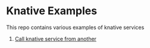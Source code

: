 # Knative Examples

This repo contains various examples of knative services

1. [Call knative service from another](./ksvc-ksvc)
